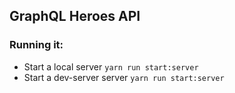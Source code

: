 ## GraphQL Heroes API
### Running it:
- Start a local server `yarn run start:server`
- Start a dev-server server `yarn run start:server`

